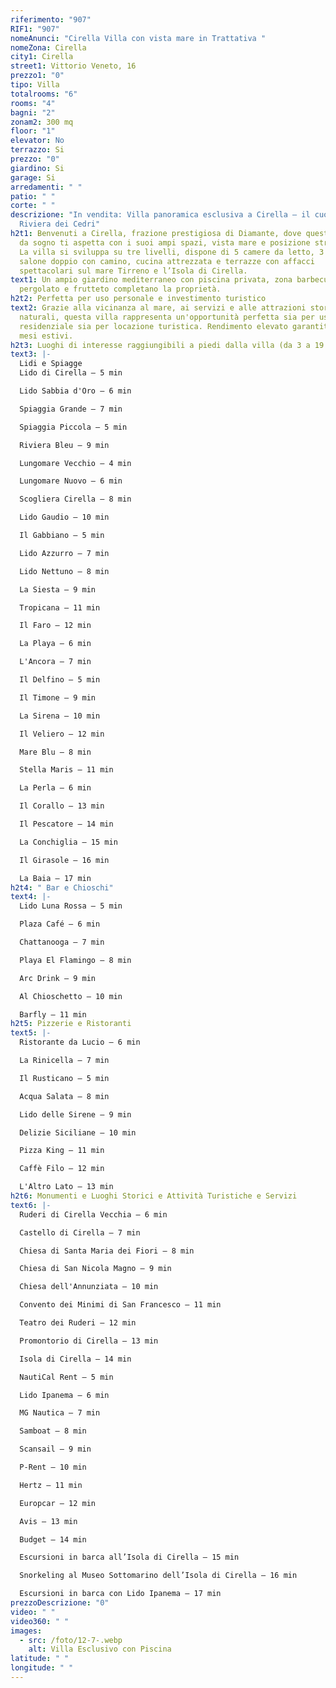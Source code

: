 ```yaml
---
riferimento: "907"
RIF1: "907"
nomeAnunci: "Cirella Villa con vista mare in Trattativa "
nomeZona: Cirella
city1: Cirella
street1: Vittorio Veneto, 16
prezzo1: "0"
tipo: Villa
totalrooms: "6"
rooms: "4"
bagni: "2"
zonam2: 300 mq
floor: "1"
elevator: No
terrazzo: Si
prezzo: "0"
giardino: Si
garage: Si
arredamenti: " "
patio: " "
corte: " "
descrizione: "In vendita: Villa panoramica esclusiva a Cirella – il cuore della
  Riviera dei Cedri"
h2t1: Benvenuti a Cirella, frazione prestigiosa di Diamante, dove questa villa
  da sogno ti aspetta con i suoi ampi spazi, vista mare e posizione strategica.
  La villa si sviluppa su tre livelli, dispone di 5 camere da letto, 3 bagni, un
  salone doppio con camino, cucina attrezzata e terrazze con affacci
  spettacolari sul mare Tirreno e l’Isola di Cirella.
text1: Un ampio giardino mediterraneo con piscina privata, zona barbecue,
  pergolato e frutteto completano la proprietà.
h2t2: Perfetta per uso personale e investimento turistico
text2: Grazie alla vicinanza al mare, ai servizi e alle attrazioni storiche e
  naturali, questa villa rappresenta un'opportunità perfetta sia per uso
  residenziale sia per locazione turistica. Rendimento elevato garantito nei
  mesi estivi.
h2t3: Luoghi di interesse raggiungibili a piedi dalla villa (da 3 a 19 minuti)
text3: |-
  Lidi e Spiagge
  Lido di Cirella – 5 min

  Lido Sabbia d'Oro – 6 min

  Spiaggia Grande – 7 min

  Spiaggia Piccola – 5 min

  Riviera Bleu – 9 min

  Lungomare Vecchio – 4 min

  Lungomare Nuovo – 6 min

  Scogliera Cirella – 8 min

  Lido Gaudio – 10 min

  Il Gabbiano – 5 min

  Lido Azzurro – 7 min

  Lido Nettuno – 8 min

  La Siesta – 9 min

  Tropicana – 11 min

  Il Faro – 12 min

  La Playa – 6 min

  L'Ancora – 7 min

  Il Delfino – 5 min

  Il Timone – 9 min

  La Sirena – 10 min

  Il Veliero – 12 min

  Mare Blu – 8 min

  Stella Maris – 11 min

  La Perla – 6 min

  Il Corallo – 13 min

  Il Pescatore – 14 min

  La Conchiglia – 15 min

  Il Girasole – 16 min

  La Baia – 17 min
h2t4: " Bar e Chioschi"
text4: |-
  Lido Luna Rossa – 5 min

  Plaza Café – 6 min

  Chattanooga – 7 min

  Playa El Flamingo – 8 min

  Arc Drink – 9 min

  Al Chioschetto – 10 min

  Barfly – 11 min
h2t5: Pizzerie e Ristoranti
text5: |-
  Ristorante da Lucio – 6 min

  La Rinicella – 7 min

  Il Rusticano – 5 min

  Acqua Salata – 8 min

  Lido delle Sirene – 9 min

  Delizie Siciliane – 10 min

  Pizza King – 11 min

  Caffè Filo – 12 min

  L'Altro Lato – 13 min
h2t6: Monumenti e Luoghi Storici e Attività Turistiche e Servizi
text6: |-
  Ruderi di Cirella Vecchia – 6 min

  Castello di Cirella – 7 min

  Chiesa di Santa Maria dei Fiori – 8 min

  Chiesa di San Nicola Magno – 9 min

  Chiesa dell'Annunziata – 10 min

  Convento dei Minimi di San Francesco – 11 min

  Teatro dei Ruderi – 12 min

  Promontorio di Cirella – 13 min

  Isola di Cirella – 14 min

  NautiCal Rent – 5 min

  Lido Ipanema – 6 min

  MG Nautica – 7 min

  Samboat – 8 min

  Scansail – 9 min

  P-Rent – 10 min

  Hertz – 11 min

  Europcar – 12 min

  Avis – 13 min

  Budget – 14 min

  Escursioni in barca all’Isola di Cirella – 15 min

  Snorkeling al Museo Sottomarino dell’Isola di Cirella – 16 min

  Escursioni in barca con Lido Ipanema – 17 min
prezzoDescrizione: "0"
video: " "
video360: " "
images:
  - src: /foto/12-7-.webp
    alt: Villa Esclusivo con Piscina
latitude: " "
longitude: " "
---
```

